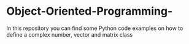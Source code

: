 # Object-Oriented-Programming-
In this repository you can find some Python code examples on how to define a complex number, vector and matrix class
